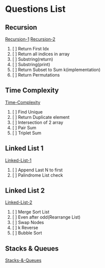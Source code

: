 # Questions List

## Recursion
[Recursion-1](./001.%20Recursion-1-1b/)
[Recursion-2](./002.%20Recursion%202/)
1. [ ] Return First Idx
1. [ ] Return all indices in array
1. [ ] Substring(return)
1. [ ] Substring(print)
1. [ ] Return Subset to Sum k(implementation)
1. [ ] Return Permutations

## Time Complexity
[Time-Complexity](./003.%20Time%20Complexity/Assignment/)
1. [ ] Find Unique
1. [ ] Return Duplicate element
1. [ ] Intersection of 2 array
1. [ ] Pair Sum
1. [ ] Triplet Sum

## Linked List 1
[Linked-List-1](/007.%20Linked%20List-1/) 
1. [ ] Append Last N to first
1. [ ] Palindrome List check

## Linked List 2
[Linked-List-2](/008.%20Linked%20List%202/)
1. [ ] Merge Sort List
1. [ ] Even after odd(Rearrange List)
1. [ ] Swap Nodes
1. [ ] k Reverse
1. [ ] Bubble Sort

## Stacks & Queues
[Stacks-&-Queues](./009.%20Stacks%20and%20Queues/)

